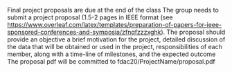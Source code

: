 Final project proposals are due at the end of the class
The group needs to submit a project proposal (1.5-2 pages in IEEE format (see https://www.overleaf.com/latex/templates/preparation-of-papers-for-ieee-sponsored-conferences-and-symposia/zfnqfzzzxghk).
The proposal should provide
    an objective
    a brief motivation for the project,
    detailed discussion of the data that will be obtained or used in the project,
    responsibilities of each member, along with
    a time-line of milestones, and
    the expected outcome
The proposal pdf will be committed to fdac20/ProjectName/proposal.pdf
